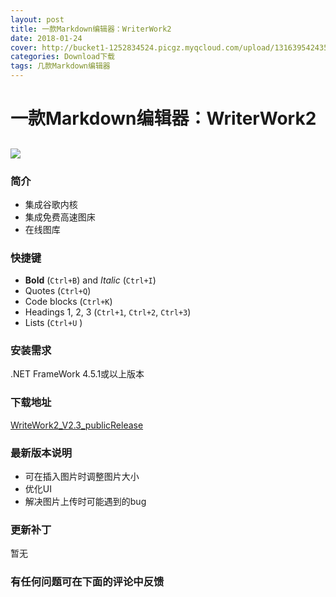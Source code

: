 ```yaml
---
layout: post
title: 一款Markdown编辑器：WriterWork2
date: 2018-01-24
cover: http://bucket1-1252834524.picgz.myqcloud.com/upload/131639542435846551.png
categories: Download下载
tags: 几款Markdown编辑器
---
```

# 一款Markdown编辑器：WriterWork2 #
![](http://bucket1-1252834524.picgz.myqcloud.com/upload/131639542435846551.png)
--------

### 简介 ###
- 集成谷歌内核
- 集成免费高速图床
- 在线图库

### 快捷键
- **Bold** (`Ctrl+B`) and *Italic* (`Ctrl+I`)
- Quotes (`Ctrl+Q`)
- Code blocks (`Ctrl+K`)
- Headings 1, 2, 3 (`Ctrl+1`, `Ctrl+2`, `Ctrl+3`)
- Lists (`Ctrl+U` ) 

### 安装需求
.NET FrameWork 4.5.1或以上版本

### 下载地址 ###
 [WriteWork2_V2.3_publicRelease]( "")
### 最新版本说明 ###

 - 可在插入图片时调整图片大小
 - 优化UI
 - 解决图片上传时可能遇到的bug

### 更新补丁 ###
 暂无
### 有任何问题可在下面的评论中反馈

